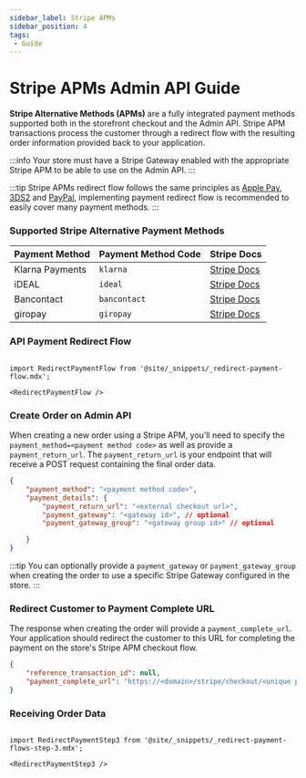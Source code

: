 ```yaml
---
sidebar_label: Stripe APMs
sidebar_position: 4
tags:
 - Guide
---
```

# Stripe APMs Admin API Guide

**Stripe Alternative Methods (APMs)** are a fully integrated payment methods supported both in the storefront checkout and the Admin API. Stripe APM transactions process the customer through a redirect flow with the resulting order information provided back to your application.


:::info
Your store must have a Stripe Gateway enabled with the appropriate Stripe APM to be able to use on the Admin API.
:::

:::tip
Stripe APMs redirect flow follows the same principles as [Apple Pay](/api/admin/guides/apple-pay.md), [3DS2](/api/admin/guides/3ds2.md) and [PayPal](/api/admin/guides/paypal.md), implementing payment redirect flow is recommended to easily cover many payment methods.
:::

### Supported Stripe Alternative Payment Methods

| Payment Method | Payment Method Code | Stripe Docs |
| ---- | ---- | ---- |
| Klarna Payments | `klarna` | [Stripe Docs](https://stripe.com/docs/payments/klarna) |
| iDEAL | `ideal` | [Stripe Docs](https://stripe.com/docs/payments/ideal) |
| Bancontact | `bancontact` | [Stripe Docs](https://stripe.com/docs/payments/bancontact) |
| giropay | `giropay` | [Stripe Docs](https://stripe.com/docs/payments/giropay) |

### API Payment Redirect Flow

```mdx-code-block

import RedirectPaymentFlow from '@site/_snippets/_redirect-payment-flow.mdx';

<RedirectPaymentFlow />

```


### Create Order on Admin API

When creating a new order using a Stripe APM, you’ll need to specify the `payment_method=<payment method code>` as well as provide a `payment_return_url`. The `payment_return_url` is your endpoint that will receive a POST request containing the final order data.

```json title="Payment Details for Order with Stripe APMs"
{
    "payment_method": "<payment method code>",
    "payment_details": {
        "payment_return_url": "<external checkout url>",
        "payment_gateway": "<gateway id>", // optional
        "payment_gateway_group": "<gateway group id>" // optional

    }
}
```
:::tip
You can optionally provide a `payment_gateway` or `payment_gateway_group` when creating the order to use a specific Stripe Gateway configured in the store.
:::

### Redirect Customer to Payment Complete URL
The response when creating the order will provide a `payment_complete_url`. Your application should redirect the customer to this URL for completing the payment on the store's Stripe APM checkout flow.

```json title="Response with Payment Complete URL"
{
    "reference_transaction_id": null,
    "payment_complete_url": "https://<domain>/stripe/checkout/<unique payment id>/"
}
```

### Receiving Order Data
```mdx-code-block

import RedirectPaymentStep3 from '@site/_snippets/_redirect-payment-flows-step-3.mdx';

<RedirectPaymentStep3 />

```
